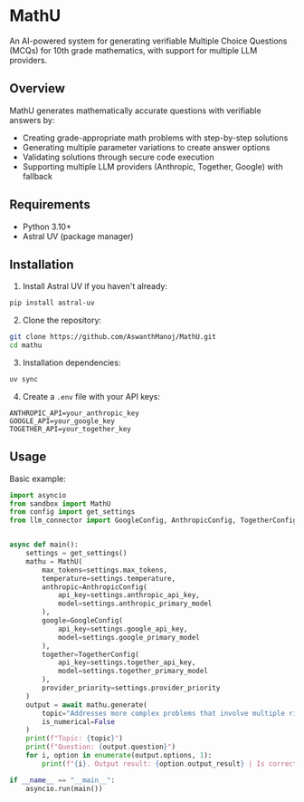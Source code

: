# MathU

An AI-powered system for generating verifiable Multiple Choice Questions (MCQs) for 10th grade mathematics, with support for multiple LLM providers.

## Overview

MathU generates mathematically accurate questions with verifiable answers by:
- Creating grade-appropriate math problems with step-by-step solutions
- Generating multiple parameter variations to create answer options
- Validating solutions through secure code execution
- Supporting multiple LLM providers (Anthropic, Together, Google) with fallback

## Requirements

- Python 3.10+
- Astral UV (package manager)

## Installation

1. Install Astral UV if you haven't already:
```bash
pip install astral-uv
```

2. Clone the repository:
```bash
git clone https://github.com/AswanthManoj/MathU.git
cd mathu
```

3. Installation dependencies:
```bash
uv sync
```

4. Create a `.env` file with your API keys:
```env
ANTHROPIC_API=your_anthropic_key
GOOGLE_API=your_google_key
TOGETHER_API=your_together_key
```

## Usage
Basic example:

```python
import asyncio
from sandbox import MathU
from config import get_settings
from llm_connector import GoogleConfig, AnthropicConfig, TogetherConfig


async def main():
    settings = get_settings()
    mathu = MathU(
        max_tokens=settings.max_tokens,
        temperature=settings.temperature,
        anthropic=AnthropicConfig(
            api_key=settings.anthropic_api_key, 
            model=settings.anthropic_primary_model
        ),
        google=GoogleConfig(
            api_key=settings.google_api_key,
            model=settings.google_primary_model
        ),
        together=TogetherConfig(
            api_key=settings.together_api_key,
            model=settings.together_primary_model
        ),
        provider_priority=settings.provider_priority
    )
    output = await mathu.generate(
        topic="Addresses more complex problems that involve multiple right triangles, requiring the application of trigonometric principles and problem-solving skills",
        is_numerical=False
    )
    print(f"Topic: {topic}")
    print(f"Question: {output.question}")
    for i, option in enumerate(output.options, 1):
        print(f"{i}. Output result: {option.output_result} | Is correct: {option.is_correct}")

if __name__ == "__main__":
    asyncio.run(main())
```